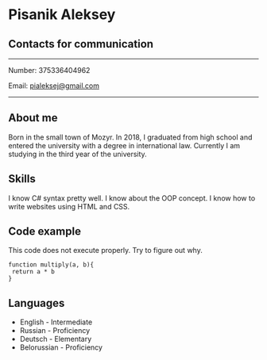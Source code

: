 # Pisanik Aleksey
## Contacts for communication
-------------------     ----------------------------
Number:                   375336404962

Email:                    pialeksej@gmail.com
-------------------     ----------------------------

About me
---------
Born in the small town of Mozyr. In 2018, I graduated from high school and entered the university with a degree in international law.
Currently I am studying in the third year of the university.

Skills
----------
I know C# syntax pretty well. I know about the OOP concept. I know how to write websites using HTML and CSS. 

Code example
--------------------
This code does not execute properly. Try to figure out why.
```
function multiply(a, b){
 return a * b
}
```


Languages
----------------------------------------

* English - Intermediate
* Russian - Proficiency
* Deutsch - Elementary
* Belorussian - Proficiency